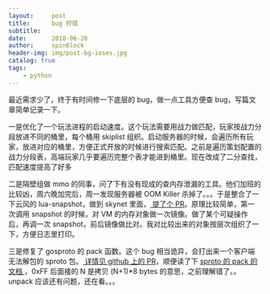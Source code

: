 ```yaml
---
layout:     post
title:      bug 狩猎
subtitle:   
date:       2018-06-20
author:     spin6lock
header-img: img/post-bg-ioses.jpg
catalog: true
tags:
    - python
---
```

最近需求少了，终于有时间修一下底层的 bug，做一点工具方便查 bug，写篇文章简单记录一下。

一是优化了一个玩法进程的启动速度。这个玩法需要用战力做匹配，玩家按战力分段放进不同的桶里，每个桶用 skiplist 组织。启动服务器的时候，会遍历所有玩家，放进对应的桶里，方便正式开放的时候进行搜索匹配。之前是遍历策划配置的战力分段表，高端玩家几乎要遍历完整个表才能进到桶里。现在改成了二分查找，匹配速度提高了好多

二是隔壁组做 mmo 的同事，问了下有没有现成的查内存泄漏的工具。他们加班的比较凶，周六晚加完后，周一发现服务器被 OOM Killer 杀掉了。。。于是整合了一下云风的 lua-snapshot，做到 skynet 里面，[ 提了个 PR](https://github.com/cloudwu/skynet/pull/848)。原理比较简单，第一次调用 snapshot 的时候，对 VM 的内存对象做一次镜像。做了某个可疑操作后，再调一次 snapshot，前后镜像做比对。我对比较出来的对象按层次组织了一下，方便日志里打印。

三是修复了 gosproto 的 pack 函数。这个 bug 相当诡异，会打出来一个客户端无法解包的 sproto 包。[ 详情见 github 上的 PR](https://github.com/xjdrew/gosproto/pull/4)，顺便读了下 [sproto 的 pack 的文档 ](https://github.com/cloudwu/sproto#0-packing)，0xFF 后面接的 N 是拷贝 (N+1)*8 bytes 的意思，之前理解错了。。 unpack 应该还有问题，还在看。。。
